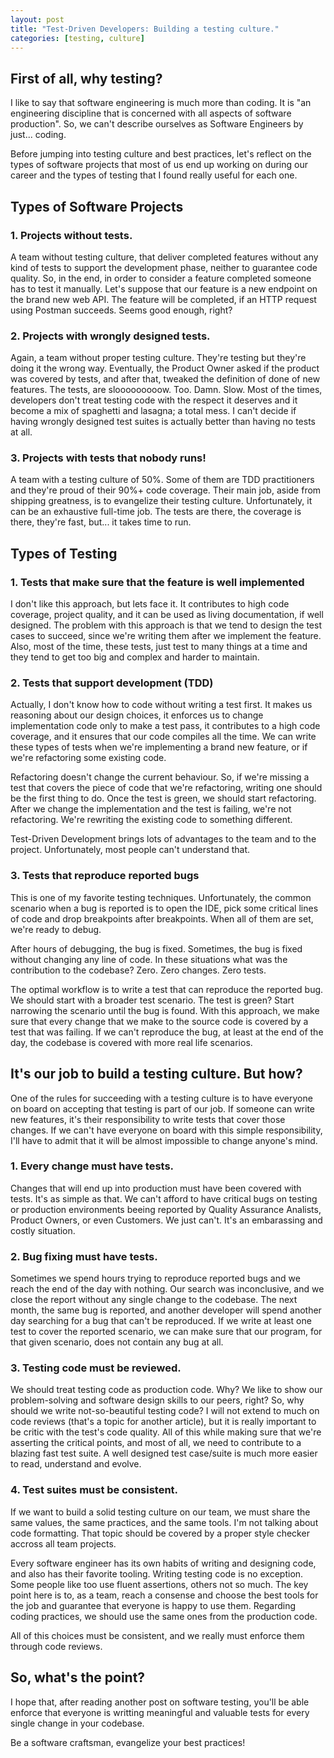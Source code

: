 ```yaml
---
layout: post
title: "Test-Driven Developers: Building a testing culture."
categories: [testing, culture]
---
```


## First of all, why testing?

I like to say that software engineering is much more than coding. It is
"an engineering discipline that is concerned with all aspects of software
production". So, we can't describe ourselves as Software Engineers by
just... coding.

Before jumping into testing culture and best practices, let's reflect on the
types of software projects that most of us end up working on during our career
and the types of testing that I found really useful for each one.

## Types of Software Projects

### 1. Projects without tests.

A team without testing culture, that deliver completed features without any
kind of tests to support the development phase, neither to guarantee code 
quality. So, in the end, in order to consider a feature completed someone has to 
test it manually. Let's suppose that our feature is a new endpoint on the 
brand new web API. The feature will be completed, if an HTTP request using 
Postman succeeds. Seems good enough, right?

### 2. Projects with wrongly designed tests.

Again, a team without proper testing culture. They're testing but they're
doing it the wrong way. Eventually, the Product Owner asked if the product was
covered by tests, and after that, tweaked the definition of done of new features.
The tests, are slooooooooow. Too. Damn. Slow. Most of the times, developers don't
treat testing code with the respect it deserves and it become a mix of spaghetti and lasagna; a total mess. 
I can't decide if having wrongly designed test suites is actually better than
having no tests at all.

### 3. Projects with tests that nobody runs!

A team with a testing culture of 50%. Some of them are TDD practitioners and they're
proud of their 90%+ code coverage. Their main job, aside from shipping greatness, is
to evangelize their testing culture. Unfortunately, it can be an exhaustive full-time job.
The tests are there, the coverage is there, they're fast, but... it takes time to run.

## Types of Testing

### 1. Tests that make sure that the feature is well implemented

I don't like this approach, but lets face it. It contributes to high code coverage,
project quality, and it can be used as living documentation, if well designed.
The problem with this approach is that we tend to design the test cases to succeed,
since we're writing them after we implement the feature. Also, most of the time,
these tests, just test to many things at a time and they tend to get too big and complex and harder to maintain.

### 2. Tests that support development (TDD)

Actually, I don't know how to code without writing a test first. It makes us reasoning
about our design choices, it enforces us to change implementation code only to make a test
pass, it contributes to a high code coverage, and it ensures that our code compiles all
the time. We can write these types of tests when we're implementing a brand new feature,
or if we're refactoring some existing code.

Refactoring doesn't change the current behaviour. So, if we're missing a test that
covers the piece of code that we're refactoring, writing one should be the first thing
to do. Once the test is green, we should start refactoring. After we change the
implementation and the test is failing, we're not refactoring. We're rewriting the
existing code to something different.

Test-Driven Development brings lots of advantages to the team and to the project.
Unfortunately, most people can't understand that.

### 3. Tests that reproduce reported bugs

This is one of my favorite testing techniques. Unfortunately, the common scenario when
a bug is reported is to open the IDE, pick some critical lines of code and drop breakpoints
after breakpoints. When all of them are set, we're ready to debug.

After hours of debugging, the bug is fixed. Sometimes, the bug is fixed without
changing any line of code. In these situations what was the contribution to the codebase?
Zero. Zero changes. Zero tests.

The optimal workflow is to write a test that can reproduce the reported bug.
We should start with a broader test scenario. The test is green? Start narrowing
the scenario until the bug is found. With this approach, we make sure that every change
that we make to the source code is covered by a test that was failing. If we can't
reproduce the bug, at least at the end of the day, the codebase is covered with more
real life scenarios.

## It's our job to build a testing culture. But how?

One of the rules for succeeding with a testing culture is to have everyone on board
on accepting that testing is part of our job. If someone can write new features, it's
their responsibility to write tests that cover those changes. If we can't have everyone
on board with this simple responsibility, I'll have to admit that it will be almost impossible
to change anyone's mind.

### 1. Every change must have tests.

Changes that will end up into production must have been covered with tests.
It's as simple as that. We can't afford to have critical bugs on testing
or production environments beeing reported by Quality Assurance Analists,
Product Owners, or even Customers. We just can't. It's an embarassing and
costly situation.

### 2. Bug fixing must have tests.

Sometimes we spend hours trying to reproduce reported bugs and we reach the
end of the day with nothing. Our search was inconclusive, and we close the
report without any single change to the codebase. The next month, the same
bug is reported, and another developer will spend another day searching for
a bug that can't be reproduced. If we write at least one test to cover the
reported scenario, we can make sure that our program, for that given scenario,
does not contain any bug at all.

### 3. Testing code must be reviewed.

We should treat testing code as production code. Why? We like to show our
problem-solving and software design skills to our peers, right? So, why should
we write not-so-beautiful testing code? I will not extend to much on code reviews
(that's a topic for another article), but it is really important to be critic with
the test's code quality. All of this while making sure that we're asserting the critical points, and most
of all, we need to contribute to a blazing fast test suite. A well designed test
case/suite is much more easier to read, understand and evolve.

### 4. Test suites must be consistent.

If we want to build a solid testing culture on our team, we must share the same
values, the same practices, and the same tools. I'm not talking about code
formatting. That topic should be covered by a proper style checker accross
all team projects.

Every software engineer has its own habits of writing and designing code,
and also has their favorite tooling. Writing testing code is no exception.
Some people like too use fluent assertions, others not so much. The key point
here is to, as a team, reach a consense and choose the best tools for the
job and guarantee that everyone is happy to use them. Regarding coding practices,
we should use the same ones from the production code.

All of this choices must be consistent, and we really must enforce them through
code reviews.

## So, what's the point?

I hope that, after reading another post on software testing, you'll be
able enforce that everyone is writting meaningful and
valuable tests for every single change in your codebase.

Be a software craftsman, evangelize your best practices!
